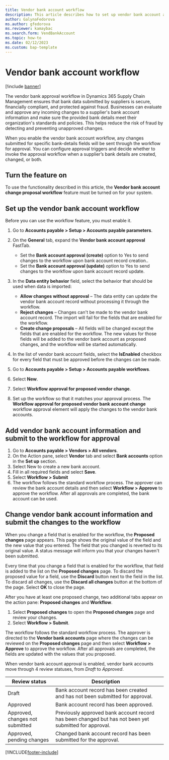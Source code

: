 ```yaml
---
title: Vendor bank account workflow
description: This article describes how to set up vendor bank account approval upon create and update.
author: GalynaFedorova
ms.author: gfedorova
ms.reviewer: kamaybac
ms.search.form: VendBankAccount
ms.topic: how-to
ms.date: 02/12/2023
ms.custom: bap-template
---
```


# Vendor bank account workflow

[!include [banner](../includes/banner.md)]

The vendor bank approval workflow in Dynamics 365 Supply Chain Management ensures that bank data submitted by suppliers is secure, financially compliant, and protected against fraud. Businesses can evaluate and approve any incoming changes to a supplier's bank account information and make sure the provided bank details meet their organization's standards and policies. This helps reduce the risk of fraud by detecting and preventing unapproved changes. 

When you enable the vendor bank account workflow, any changes submitted for specific bank-details fields will be sent through the workflow for approval. You can configure approval triggers and decide whether to invoke the approval workflow when a supplier’s bank details are created, changed, or both. 

## Turn the feature on

To use the functionality described in this article, the **Vendor bank account change proposal workflow** feature must be turned on for your system. 

## Set up the vendor bank account workflow

Before you can use the workflow feature, you must enable it.

1. Go to **Accounts payable \> Setup \> Accounts payable parameters**.
1. On the **General** tab, expand the **Vendor bank account approval** FastTab.
   - Set the **Bank account approval (create)** option to Yes to send changes to the workflow upon bank account record creation..
    - Set the **Bank account approval (update)** option to Yes to send changes to the workflow upon bank account record update.
1. In the **Data entity behavior** field, select the behavior that should be used when data is imported:

    - **Allow changes without approval** – The data entity can update the vendor bank account record without processing it through the workflow.
    - **Reject changes** – Changes can't be made to the vendor bank account record. The import will fail for the fields that are enabled for the workflow.
    - **Create change proposals** – All fields will be changed except the fields that are enabled for the workflow. The new values for those fields will be added to the vendor bank account as proposed changes, and the workflow will be started automatically.

1. In the list of vendor bank account fields, select the **IsEnabled** checkbox for every field that must be approved before the changes can be made.
1. Go to **Accounts payable \> Setup \> Accounts payable workflows**.
1. Select **New**.
1. Select **Workflow approval for proposed vendor change**. 
1. Set up the workflow so that it matches your approval process. The **Workflow approval for proposed vendor bank account change** workflow approval element will apply the changes to the vendor bank accounts.

## Add vendor bank account information and submit to the workflow for approval

1. Go to **Accounts payable \> Vendors \> All vendors**.
1. On the Action pane, select **Vendor** tab and select **Bank accounts** option in the **Set up** section.
1. Select New to create a new bank account.
1. Fill in all required fields and select **Save**.
1. Select **Workflow \> Submit**
1. The workflow follows the standard workflow process. The approver can review the bank account details and then select **Workflow \> Approve** to approve the workflow. After all approvals are completed, the bank account can be used.

## Change vendor bank account information and submit the changes to the workflow

When you change a field that is enabled for the workflow, the **Proposed changes** page appears. This page shows the original value of the field and the new value that you entered. The field that you changed is reverted to its original value. A status message will inform you that your changes haven't been submitted. 

Every time that you change a field that is enabled for the workflow, that field is added to the list on the **Proposed changes** page. To discard the proposed value for a field, use the **Discard** button next to the field in the list. To discard all changes, use the **Discard all changes** button at the bottom of the page. Select **OK** to close the page.

After you have at least one proposed change, two additional tabs appear on the action pane: **Proposed changes** and **Workflow**.

1. Select **Proposed changes** to open the **Proposed changes** page and review your changes.
2. Select **Workflow \> Submit**.

The workflow follows the standard workflow process. The approver is directed to the **Vendor bank accounts** page where the changes can be reviewed on the **Proposed changes** page and then select **Workflow \> Approve** to approve the workflow. After all approvals are completed, the fields are updated with the values that you proposed.

When vendor bank account approval is enabled, vendor bank accounts move through  4 review statuses, from *Draft* to *Approved*. 

| Review status | Description       | |
|-----------------|----------------------------------------------------------------------------------|---------------------------|
| Draft           | Bank account record has been created and has not been submitted for approval.     | 
| Approved        | Bank account record has been approved.       |
| Approved, changes not submitted        | Previously approved bank account record has been changed but has not been yet submitted for approval.                                 | 
| Approved, pending changes        | Changed bank account record has been submitted for the approval.                                                             | 



[!INCLUDE[footer-include](../../includes/footer-banner.md)]